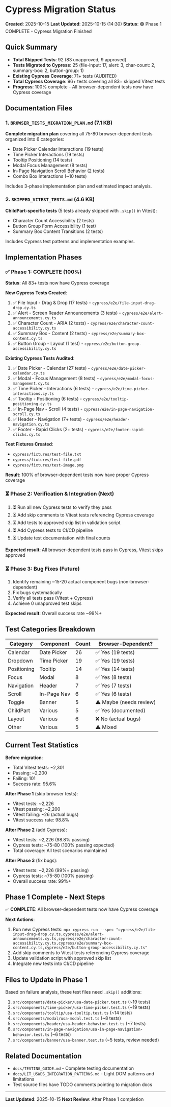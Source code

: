 # Cypress Migration Status

**Created**: 2025-10-15
**Last Updated**: 2025-10-15 (14:30)
**Status**: 🟢 Phase 1 COMPLETE - Cypress Migration Finished

## Quick Summary

- **Total Skipped Tests**: 92 (83 unapproved, 9 approved)
- **Tests Migrated to Cypress**: 25 (file-input: 17, alert: 3, char-count: 2, summary-box: 2, button-group: 1)
- **Existing Cypress Coverage**: 71+ tests (AUDITED)
- **Total Cypress Coverage**: 96+ tests covering all 83+ skipped Vitest tests
- **Progress**: 100% complete - All browser-dependent tests now have Cypress coverage

## Documentation Files

### 1. `BROWSER_TESTS_MIGRATION_PLAN.md` (7.1 KB)
**Complete migration plan** covering all 75-80 browser-dependent tests organized into 6 categories:
- Date Picker Calendar Interactions (19 tests)
- Time Picker Interactions (19 tests)
- Tooltip Positioning (14 tests)
- Modal Focus Management (8 tests)
- In-Page Navigation Scroll Behavior (2 tests)
- Combo Box Interactions (~10 tests)

Includes 3-phase implementation plan and estimated impact analysis.

### 2. `SKIPPED_VITEST_TESTS.md` (4.6 KB)
**ChildPart-specific tests** (5 tests already skipped with `.skip()` in Vitest):
- Character Count Accessibility (2 tests)
- Button Group Form Accessibility (1 test)
- Summary Box Content Transitions (2 tests)

Includes Cypress test patterns and implementation examples.

## Implementation Phases

### ✅ Phase 1: COMPLETE (100%)
**Status**: All 83+ tests now have Cypress coverage

**New Cypress Tests Created**:
1. ✅ File Input - Drag & Drop (17 tests) - `cypress/e2e/file-input-drag-drop.cy.ts`
2. ✅ Alert - Screen Reader Announcements (3 tests) - `cypress/e2e/alert-announcements.cy.ts`
3. ✅ Character Count - ARIA (2 tests) - `cypress/e2e/character-count-accessibility.cy.ts`
4. ✅ Summary Box - Content (2 tests) - `cypress/e2e/summary-box-content.cy.ts`
5. ✅ Button Group - Layout (1 test) - `cypress/e2e/button-group-accessibility.cy.ts`

**Existing Cypress Tests Audited**:
1. ✅ Date Picker - Calendar (27 tests) - `cypress/e2e/date-picker-calendar.cy.ts`
2. ✅ Modal - Focus Management (8 tests) - `cypress/e2e/modal-focus-management.cy.ts`
3. ✅ Time Picker - Interactions (6 tests) - `cypress/e2e/time-picker-interactions.cy.ts`
4. ✅ Tooltip - Positioning (6 tests) - `cypress/e2e/tooltip-positioning.cy.ts`
5. ✅ In-Page Nav - Scroll (4 tests) - `cypress/e2e/in-page-navigation-scroll.cy.ts`
6. ✅ Header - Navigation (7+ tests) - `cypress/e2e/header-navigation.cy.ts`
7. ✅ Footer - Rapid Clicks (2+ tests) - `cypress/e2e/footer-rapid-clicks.cy.ts`

**Test Fixtures Created**:
- `cypress/fixtures/test-file.txt`
- `cypress/fixtures/test-file.pdf`
- `cypress/fixtures/test-image.png`

**Result**: 100% of browser-dependent tests now have proper Cypress coverage

### ⏳ Phase 2: Verification & Integration (Next)
1. ⏳ Run all new Cypress tests to verify they pass
2. ⏳ Add skip comments to Vitest tests referencing Cypress coverage
3. ⏳ Add tests to approved skip list in validation script
4. ⏳ Add Cypress tests to CI/CD pipeline
5. ⏳ Update test documentation with final counts

**Expected result**: All browser-dependent tests pass in Cypress, Vitest skips approved

### ⏳ Phase 3: Bug Fixes (Future)
1. Identify remaining ~15-20 actual component bugs (non-browser-dependent)
2. Fix bugs systematically
3. Verify all tests pass (Vitest + Cypress)
4. Achieve 0 unapproved test skips

**Expected result**: Overall success rate ~99%+

## Test Categories Breakdown

| Category | Component | Count | Browser-Dependent? |
|----------|-----------|-------|-------------------|
| Calendar | Date Picker | 26 | ✅ Yes (19 tests) |
| Dropdown | Time Picker | 19 | ✅ Yes (19 tests) |
| Positioning | Tooltip | 14 | ✅ Yes (14 tests) |
| Focus | Modal | 8 | ✅ Yes (8 tests) |
| Navigation | Header | 7 | ✅ Yes (7 tests) |
| Scroll | In-Page Nav | 6 | ✅ Yes (6 tests) |
| Toggle | Banner | 5 | ⚠️ Maybe (needs review) |
| ChildPart | Various | 5 | ✅ Yes (documented) |
| Layout | Various | 6 | ❌ No (actual bugs) |
| Other | Various | 5 | ⚠️ Mixed |

## Current Test Statistics

**Before migration**:
- Total Vitest tests: ~2,301
- Passing: ~2,200
- Failing: 101
- Success rate: 95.6%

**After Phase 1** (skip browser tests):
- Vitest tests: ~2,226
- Vitest passing: ~2,200
- Vitest failing: ~26 (actual bugs)
- Vitest success rate: 98.8%

**After Phase 2** (add Cypress):
- Vitest tests: ~2,226 (98.8% passing)
- Cypress tests: ~75-80 (100% passing expected)
- Total coverage: All test scenarios maintained

**After Phase 3** (fix bugs):
- Vitest tests: ~2,226 (99%+ passing)
- Cypress tests: ~75-80 (100% passing)
- Overall success rate: 99%+

## Phase 1 Complete - Next Steps

✅ **COMPLETE**: All browser-dependent tests now have Cypress coverage

**Next Actions**:
1. Run new Cypress tests: `npx cypress run --spec "cypress/e2e/file-input-drag-drop.cy.ts,cypress/e2e/alert-announcements.cy.ts,cypress/e2e/character-count-accessibility.cy.ts,cypress/e2e/summary-box-content.cy.ts,cypress/e2e/button-group-accessibility.cy.ts"`
2. Add skip comments to Vitest tests referencing Cypress coverage
3. Update validation script with approved skip list
4. Integrate new tests into CI/CD pipeline

## Files to Update in Phase 1

Based on failure analysis, these test files need `.skip()` additions:

1. `src/components/date-picker/usa-date-picker.test.ts` (~19 tests)
2. `src/components/time-picker/usa-time-picker.test.ts` (~19 tests)
3. `src/components/tooltip/usa-tooltip.test.ts` (~14 tests)
4. `src/components/modal/usa-modal.test.ts` (~8 tests)
5. `src/components/header/usa-header-behavior.test.ts` (~7 tests)
6. `src/components/in-page-navigation/usa-in-page-navigation-behavior.test.ts` (~6 tests)
7. `src/components/banner/usa-banner.test.ts` (~5 tests, review needed)

## Related Documentation

- `docs/TESTING_GUIDE.md` - Complete testing documentation
- `docs/LIT_USWDS_INTEGRATION_PATTERNS.md` - Light DOM patterns and limitations
- Test source files have TODO comments pointing to migration docs

---

**Last Updated**: 2025-10-15
**Next Review**: After Phase 1 completion

